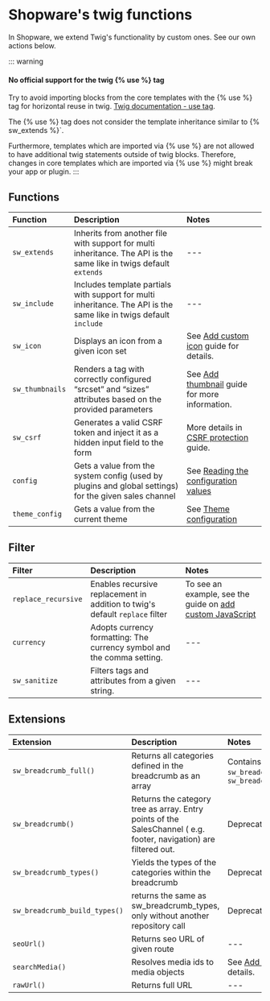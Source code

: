 # Shopware's twig functions

In Shopware, we extend Twig's functionality by custom ones. See our own actions below.

::: warning
#### No official support for the twig \{\% use \%\} tag

Try to avoid importing blocks from the core templates with the \{\% use \%\} tag for horizontal reuse in twig. [Twig documentation - use tag](https://twig.symfony.com/doc/3.x/tags/use.html).

The \{\% use \%\} tag does not consider the template inheritance similar to \{\% sw_extends \%\}`.

Furthermore, templates which are imported via \{\% use \%\} are not allowed to have additional twig statements outside of twig blocks. Therefore, changes in core templates which are imported via \{\% use \%\} might break your app or plugin.
:::

## Functions

| Function | Description | Notes |
| :--- | :--- | :--- |
| `sw_extends` | Inherits from another file with support for multi inheritance. The API is the same like in twigs default `extends` | --- |
| `sw_include` | Includes template partials with support for multi inheritance. The API is the same like in twigs default `include` | --- |
| `sw_icon` | Displays an icon from a given icon set | See [Add custom icon](../../../guides/plugins/plugins/storefront/add-icons#adding-icon) guide for details. |
| `sw_thumbnails` | Renders a  tag with correctly configured “srcset” and “sizes” attributes based on the provided parameters | See [Add thumbnail](../../../guides/plugins/plugins/storefront/use-media-thumbnails) guide for more information. |
| `sw_csrf` | Generates a valid CSRF token and inject it as a hidden input field to the form | More details in [CSRF protection](../../../guides/plugins/plugins/storefront/use-csrf-protection) guide. |
| `config` | Gets a value from the system config (used by plugins and global settings) for the given sales channel |  See [Reading the configuration values](../../../guides/plugins/apps/configuration) |
| `theme_config` | Gets a value from the current theme |  See [Theme configuration](../../../guides/plugins/themes/theme-configuration) |

## Filter

| Filter | Description | Notes |
| :--- | :--- | :--- |
| `replace_recursive` | Enables recursive replacement in addition to twig's default `replace` filter | To see an example, see the guide on [add custom JavaScript](../../../guides/plugins/plugins/storefront/add-custom-javascript) |
| `currency` | Adopts currency formatting: The currency symbol and the comma setting. | --- |
| `sw_sanitize` | Filters tags and attributes from a given string. | --- |

## Extensions

| Extension | Description | Notes |
| :--- | :--- | :--- |
| `sw_breadcrumb_full()` | Returns all categories defined in the breadcrumb as an array | Contains functionalities of `sw_breadcrumb_types` and `sw_breadcrumb_build_types` |
| `sw_breadcrumb()` | Returns the category tree as array. Entry points of the SalesChannel \( e.g. footer, navigation\) are filtered out. | Deprecated in 6.5.0 |
| `sw_breadcrumb_types()` | Yields the types of the categories within the breadcrumb | Deprecated in 6.5.0 |
| `sw_breadcrumb_build_types()` | returns the same as sw\_breadcrumb\_types, only without another repository call | Deprecated in 6.5.0 |
| `seoUrl()` | Returns seo URL of given route | --- |
| `searchMedia()` | Resolves media ids to media objects | See [Add media](../../../guides/plugins/plugins/storefront/use-media-thumbnails) guide for details. |
| `rawUrl()` | Returns full URL | --- |
